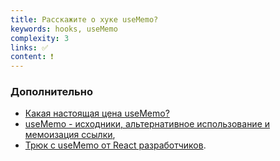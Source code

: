 ```yaml
---
title: Расскажите о хуке useMemo?
keywords: hooks, useMemo
complexity: 3
links: ✅
content: ❗
---
```


### Дополнительно
- [Какая настоящая цена useMemo?](https://www.youtube.com/watch?v=i6DPqqbdIyw)
- [useMemo - исходники, альтернативное использование и мемоизация ссылки](https://www.youtube.com/watch?v=V426Pl3X6qQ),
- [Трюк с useMemo от React разработчиков](https://www.youtube.com/watch?v=aMa1n1PwVEg).
